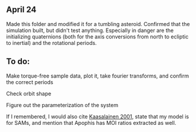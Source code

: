 ## April 24

Made this folder and modified it for a tumbling asteroid. Confirmed that the simulation built, but didn't test anything. Especially in danger are the initializing quaternions (both for the axis conversions from north to ecliptic to inertial) and the rotational periods.

## To do:

Make torque-free sample data, plot it, take fourier transforms, and confirm the correct periods

Check orbit shape

Figure out the parameterization of the system

If I remembered, I would also cite [Kaasalainen 2001](https://www.aanda.org/articles/aa/pdf/2001/34/aah2821.pdf), state that my model is for SAMs, and mention that Apophis has MOI ratios extracted as well.
